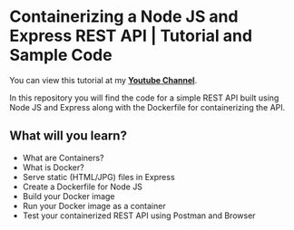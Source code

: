 # Containerizing a Node JS and Express REST API | Tutorial and Sample Code

You can view this tutorial at my [**Youtube Channel**](https://www.youtube.com/watch?v=waKaGikF_Ig).

In this repository you will find the code for a simple REST API built using Node JS and Express along with the Dockerfile for containerizing the API. 

## What will you learn?

- What are Containers?
- What is Docker?
- Serve static (HTML/JPG) files in Express
- Create a Dockerfile for Node JS 
- Build your Docker image 
- Run your Docker image as a container 
- Test your containerized REST API using Postman and Browser
